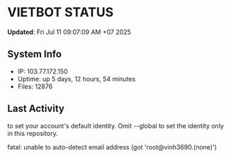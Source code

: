 # VIETBOT STATUS
**Updated**: Fri Jul 11 09:07:09 AM +07 2025

## System Info
- IP: 103.77.172.150
- Uptime: up 5 days, 12 hours, 54 minutes
- Files: 12876

## Last Activity

to set your account's default identity.
Omit --global to set the identity only in this repository.

fatal: unable to auto-detect email address (got 'root@vinh3690.(none)')
